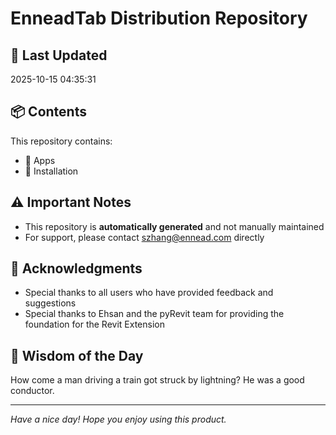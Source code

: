 # EnneadTab Distribution Repository

## 📅 Last Updated
2025-10-15 04:35:31



## 📦 Contents
This repository contains:
- 📂 Apps
- 📂 Installation

## ⚠️ Important Notes
- This repository is **automatically generated** and not manually maintained
- For support, please contact szhang@ennead.com directly

## 🙏 Acknowledgments
- Special thanks to all users who have provided feedback and suggestions
- Special thanks to Ehsan and the pyRevit team for providing the foundation for the Revit Extension

## 💭 Wisdom of the Day
How come a man driving a train got struck by lightning? He was a good conductor.

---
*Have a nice day! Hope you enjoy using this product.*
